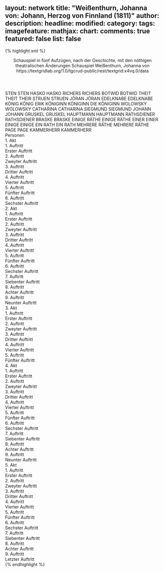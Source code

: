 layout: network
title: "Weißenthurn, Johanna von: Johann, Herzog von Finnland (1811)"
author:
description:
headline:
modified:
category:
tags:
imagefeature:
mathjax:
chart:
comments: true
featured: false
list: false
---
{% highlight xml %}
<?xml-model href="https://raw.githubusercontent.com/DLiNa/project/master/rules/lina.rnc"?><?xml-model href="https://raw.githubusercontent.com/DLiNa/project/master/rules/lina.sch"?>
<play xmlns="http://lina.digital">
  <header>
    <title>Johann, Herzog von Finnland</title>
    <subtitle>Schauspiel in fünf Aufzügen, nach der Geschichte, mit den nöthigen theatralischen Änderungen</subtitle>
    <genretitle>Schauspiel</genretitle>
    <author>Weißenthurn, Johanna von</author>
    <date type="print" when="1817"/>
    <date type="premiere" when="1811"/>
    <date type="written"/>
    <source>https://textgridlab.org/1.0/tgcrud-public/rest/textgrid:x4vq.0/data</source>
  </header>
  <personae>
    <character>
      <name>STEN</name>
      <alias xml:id="sten">
        <name>STEN</name>
      </alias>
    </character>
    <character>
      <name>HASKO</name>
      <alias xml:id="hasko">
        <name>HASKO</name>
      </alias>
    </character>
    <character>
      <name>RICHERS</name>
      <alias xml:id="richers">
        <name>RICHERS</name>
      </alias>
    </character>
    <character>
      <name>BOTWID</name>
      <alias xml:id="botwid">
        <name>BOTWID</name>
      </alias>
    </character>
    <character>
      <name>THEIT</name>
      <alias xml:id="theit">
        <name>THEIT</name>
      </alias>
      <alias xml:id="their">
        <name>THEIR</name>
      </alias>
    </character>
    <character>
      <name>STRUEN</name>
      <alias xml:id="struen">
        <name>STRUEN</name>
      </alias>
    </character>
    <character>
      <name>JÖRAN</name>
      <alias xml:id="jöran">
        <name>JÖRAN</name>
      </alias>
    </character>
    <character>
      <name>EDELKNABE</name>
      <alias xml:id="edelknabe">
        <name>EDELKNABE</name>
      </alias>
    </character>
    <character>
      <name>KÖNIG</name>
      <alias xml:id="könig">
        <name>KÖNIG</name>
      </alias>
      <alias xml:id="erik">
        <name>ERIK</name>
      </alias>
    </character>
    <character>
      <name>KÖNIGINN</name>
      <alias xml:id="königinn">
        <name>KÖNIGINN</name>
      </alias>
      <alias xml:id="die_königinn">
        <name>DIE KÖNIGINN</name>
      </alias>
    </character>
    <character>
      <name>WOLOWSKY</name>
      <alias xml:id="wolowsky">
        <name>WOLOWSKY</name>
      </alias>
    </character>
    <character>
      <name>CATHARINA</name>
      <alias xml:id="catharina">
        <name>CATHARINA</name>
      </alias>
    </character>
    <character>
      <name>SIEGMUND</name>
      <alias xml:id="siegmund">
        <name>SIEGMUND</name>
      </alias>
    </character>
    <character>
      <name>JOHANN</name>
      <alias xml:id="johann">
        <name>JOHANN</name>
      </alias>
    </character>
    <character>
      <name>GRUSKEL</name>
      <alias xml:id="gruskel">
        <name>GRUSKEL</name>
      </alias>
    </character>
    <character>
      <name>HAUPTMANN</name>
      <alias xml:id="hauptmann">
        <name>HAUPTMANN</name>
      </alias>
    </character>
    <character>
      <name>RATHSDIENER</name>
      <alias xml:id="rathsdiener">
        <name>RATHSDIENER</name>
      </alias>
    </character>
    <character>
      <name>BRASKE</name>
      <alias xml:id="braske">
        <name>BRASKE</name>
      </alias>
    </character>
    <character>
      <name>EINIGE RÄTHE</name>
      <alias xml:id="einige_räthe">
        <name>EINIGE RÄTHE</name>
      </alias>
    </character>
    <character>
      <name>EINER</name>
      <alias xml:id="einer">
        <name>EINER</name>
      </alias>
    </character>
    <character>
      <name>EINIGE</name>
      <alias xml:id="einige">
        <name>EINIGE</name>
      </alias>
    </character>
    <character>
      <name>EIN RATH</name>
      <alias xml:id="ein_rath">
        <name>EIN RATH</name>
      </alias>
    </character>
    <character>
      <name>MEHRERE RÄTHE</name>
      <alias xml:id="mehrere_räthe">
        <name>MEHRERE RÄTHE</name>
      </alias>
    </character>
    <character>
      <name>PAGE</name>
      <alias xml:id="page">
        <name>PAGE</name>
      </alias>
    </character>
    <character>
      <name>KAMMERHERR</name>
      <alias xml:id="kammerherr">
        <name>KAMMERHERR</name>
      </alias>
    </character>
  </personae>
  <text>
    <div>
      <head>Personen</head>
    </div>
    <div>
      <head>1. Akt</head>
      <div>
        <head>1. Auftritt</head>
        <div>
          <head>Erster Auftritt</head>
          <sp who="#sten">
            <amount n="9" unit="speech_acts"/>
            <amount n="132" unit="words"/>
            <amount n="8" unit="lines"/>
            <amount n="696" unit="chars"/>
          </sp>
          <sp who="#hasko">
            <amount n="9" unit="speech_acts"/>
            <amount n="241" unit="words"/>
            <amount n="2" unit="lines"/>
            <amount n="1245" unit="chars"/>
          </sp>
        </div>
      </div>
      <div>
        <head>2. Auftritt</head>
        <div>
          <head>Zweyter Auftritt</head>
          <sp who="#richers">
            <amount n="13" unit="speech_acts"/>
            <amount n="388" unit="words"/>
            <amount n="7" unit="lines"/>
            <amount n="2082" unit="chars"/>
          </sp>
          <sp who="#sten">
            <amount n="11" unit="speech_acts"/>
            <amount n="161" unit="words"/>
            <amount n="7" unit="lines"/>
            <amount n="846" unit="chars"/>
          </sp>
          <sp who="#hasko">
            <amount n="1" unit="speech_acts"/>
          </sp>
        </div>
      </div>
      <div>
        <head>3. Auftritt</head>
        <div>
          <head>Dritter Auftritt</head>
          <sp who="#botwid">
            <amount n="3" unit="speech_acts"/>
            <amount n="86" unit="words"/>
            <amount n="1" unit="lines"/>
            <amount n="495" unit="chars"/>
          </sp>
          <sp who="#theit">
            <amount n="2" unit="speech_acts"/>
            <amount n="13" unit="words"/>
            <amount n="2" unit="lines"/>
            <amount n="76" unit="chars"/>
          </sp>
          <sp who="#struen">
            <amount n="1" unit="speech_acts"/>
            <amount n="5" unit="words"/>
            <amount n="1" unit="lines"/>
            <amount n="22" unit="chars"/>
          </sp>
        </div>
      </div>
      <div>
        <head>4. Auftritt</head>
        <div>
          <head>Vierter Auftritt</head>
          <sp who="#richers">
            <amount n="8" unit="speech_acts"/>
            <amount n="445" unit="words"/>
            <amount n="5" unit="lines"/>
            <amount n="2501" unit="chars"/>
          </sp>
          <sp who="#botwid">
            <amount n="6" unit="speech_acts"/>
            <amount n="107" unit="words"/>
            <amount n="4" unit="lines"/>
            <amount n="556" unit="chars"/>
          </sp>
          <sp who="#theit">
            <amount n="5" unit="speech_acts"/>
            <amount n="34" unit="words"/>
            <amount n="5" unit="lines"/>
            <amount n="172" unit="chars"/>
          </sp>
          <sp who="#struen">
            <amount n="3" unit="speech_acts"/>
            <amount n="17" unit="words"/>
            <amount n="3" unit="lines"/>
            <amount n="85" unit="chars"/>
          </sp>
          <sp who="#sten">
            <amount n="1" unit="speech_acts"/>
            <amount n="13" unit="words"/>
            <amount n="1" unit="lines"/>
            <amount n="57" unit="chars"/>
          </sp>
          <sp who="#theit #struen">
            <amount n="1" unit="speech_acts"/>
            <amount n="6" unit="words"/>
            <amount n="1" unit="lines"/>
            <amount n="23" unit="chars"/>
          </sp>
        </div>
      </div>
      <div>
        <head>5. Auftritt</head>
        <div>
          <head>Fünfter Auftritt</head>
          <sp who="#hasko">
            <amount n="2" unit="speech_acts"/>
            <amount n="8" unit="words"/>
            <amount n="2" unit="lines"/>
            <amount n="34" unit="chars"/>
          </sp>
          <sp who="#richers">
            <amount n="13" unit="speech_acts"/>
            <amount n="341" unit="words"/>
            <amount n="6" unit="lines"/>
            <amount n="1823" unit="chars"/>
          </sp>
          <sp who="#hasko #richers #botwid #struen #theit">
            <amount n="7" unit="speech_acts"/>
            <amount n="31" unit="words"/>
            <amount n="6" unit="lines"/>
            <amount n="168" unit="chars"/>
          </sp>
          <sp who="#jöran">
            <amount n="19" unit="speech_acts"/>
            <amount n="384" unit="words"/>
            <amount n="12" unit="lines"/>
            <amount n="2115" unit="chars"/>
          </sp>
          <sp who="#hasko #botwid #struen #theit">
            <amount n="1" unit="speech_acts"/>
            <amount n="4" unit="words"/>
            <amount n="1" unit="lines"/>
            <amount n="14" unit="chars"/>
          </sp>
          <sp who="#botwid">
            <amount n="9" unit="speech_acts"/>
            <amount n="100" unit="words"/>
            <amount n="7" unit="lines"/>
            <amount n="538" unit="chars"/>
          </sp>
          <sp who="#their">
            <amount n="1" unit="speech_acts"/>
            <amount n="10" unit="words"/>
            <amount n="1" unit="lines"/>
            <amount n="55" unit="chars"/>
          </sp>
          <sp who="#struen">
            <amount n="4" unit="speech_acts"/>
            <amount n="25" unit="words"/>
            <amount n="4" unit="lines"/>
            <amount n="123" unit="chars"/>
          </sp>
          <sp who="#theit">
            <amount n="4" unit="speech_acts"/>
            <amount n="12" unit="words"/>
            <amount n="4" unit="lines"/>
            <amount n="60" unit="chars"/>
          </sp>
        </div>
      </div>
      <div>
        <head>6. Auftritt</head>
        <div>
          <head>Sechster Auftritt</head>
          <sp who="#botwid">
            <amount n="6" unit="speech_acts"/>
            <amount n="45" unit="words"/>
            <amount n="6" unit="lines"/>
            <amount n="213" unit="chars"/>
          </sp>
          <sp who="#theit">
            <amount n="9" unit="speech_acts"/>
            <amount n="60" unit="words"/>
            <amount n="8" unit="lines"/>
            <amount n="319" unit="chars"/>
          </sp>
          <sp who="#struen">
            <amount n="5" unit="speech_acts"/>
            <amount n="35" unit="words"/>
            <amount n="5" unit="lines"/>
            <amount n="172" unit="chars"/>
          </sp>
          <sp who="#richers">
            <amount n="12" unit="speech_acts"/>
            <amount n="702" unit="words"/>
            <amount n="5" unit="lines"/>
            <amount n="3872" unit="chars"/>
          </sp>
          <sp who="#botwid #theit #struen">
            <amount n="2" unit="speech_acts"/>
            <amount n="9" unit="words"/>
            <amount n="2" unit="lines"/>
            <amount n="52" unit="chars"/>
          </sp>
        </div>
      </div>
    </div>
    <div>
      <head>2. Akt</head>
      <div>
        <head>1. Auftritt</head>
        <div>
          <head>Erster Auftritt</head>
          <sp who="#jöran">
            <amount n="2" unit="speech_acts"/>
            <amount n="280" unit="words"/>
            <amount n="1" unit="lines"/>
            <amount n="1510" unit="chars"/>
          </sp>
          <sp who="#edelknabe">
            <amount n="1" unit="speech_acts"/>
            <amount n="3" unit="words"/>
            <amount n="1" unit="lines"/>
            <amount n="13" unit="chars"/>
          </sp>
        </div>
      </div>
      <div>
        <head>2. Auftritt</head>
        <div>
          <head>Zweyter Auftritt</head>
          <sp who="#jöran">
            <amount n="28" unit="speech_acts"/>
            <amount n="705" unit="words"/>
            <amount n="18" unit="lines"/>
            <amount n="3920" unit="chars"/>
          </sp>
          <sp who="#könig">
            <amount n="28" unit="speech_acts"/>
            <amount n="502" unit="words"/>
            <amount n="19" unit="lines"/>
            <amount n="2804" unit="chars"/>
          </sp>
          <sp who="#die_königinn">
            <amount n="1" unit="speech_acts"/>
            <amount n="33" unit="words"/>
            <amount n="175" unit="chars"/>
          </sp>
          <sp who="#königinn">
            <amount n="13" unit="speech_acts"/>
            <amount n="620" unit="words"/>
            <amount n="5" unit="lines"/>
            <amount n="3363" unit="chars"/>
          </sp>
        </div>
      </div>
      <div>
        <head>3. Auftritt</head>
        <div>
          <head>Dritter Auftritt</head>
          <sp who="#könig">
            <amount n="4" unit="speech_acts"/>
            <amount n="295" unit="words"/>
            <amount n="1" unit="lines"/>
            <amount n="1723" unit="chars"/>
          </sp>
          <sp who="#königinn">
            <amount n="3" unit="speech_acts"/>
            <amount n="349" unit="words"/>
            <amount n="1843" unit="chars"/>
          </sp>
        </div>
      </div>
      <div>
        <head>4. Auftritt</head>
        <div>
          <head>Vierter Auftritt</head>
          <sp who="#königinn">
            <amount n="1" unit="speech_acts"/>
            <amount n="126" unit="words"/>
            <amount n="626" unit="chars"/>
          </sp>
        </div>
      </div>
      <div>
        <head>5. Auftritt</head>
        <div>
          <head>Fünfter Auftritt</head>
          <sp who="#botwid">
            <amount n="3" unit="speech_acts"/>
            <amount n="18" unit="words"/>
            <amount n="3" unit="lines"/>
            <amount n="100" unit="chars"/>
          </sp>
          <sp who="#theit">
            <amount n="2" unit="speech_acts"/>
            <amount n="33" unit="words"/>
            <amount n="1" unit="lines"/>
            <amount n="158" unit="chars"/>
          </sp>
          <sp who="#struen">
            <amount n="1" unit="speech_acts"/>
            <amount n="8" unit="words"/>
            <amount n="1" unit="lines"/>
            <amount n="42" unit="chars"/>
          </sp>
          <sp who="#richers">
            <amount n="1" unit="speech_acts"/>
            <amount n="33" unit="words"/>
            <amount n="177" unit="chars"/>
          </sp>
        </div>
      </div>
      <div>
        <head>6. Auftritt</head>
        <div>
          <head>Sechster Auftritt</head>
          <sp who="#jöran">
            <amount n="6" unit="speech_acts"/>
            <amount n="75" unit="words"/>
            <amount n="4" unit="lines"/>
            <amount n="385" unit="chars"/>
          </sp>
          <sp who="#edelknabe">
            <amount n="1" unit="speech_acts"/>
          </sp>
          <sp who="#richers">
            <amount n="4" unit="speech_acts"/>
            <amount n="52" unit="words"/>
            <amount n="4" unit="lines"/>
            <amount n="263" unit="chars"/>
          </sp>
        </div>
      </div>
      <div>
        <head>7. Auftritt</head>
        <div>
          <head>Siebenter Auftritt</head>
          <sp who="#könig">
            <amount n="15" unit="speech_acts"/>
            <amount n="513" unit="words"/>
            <amount n="7" unit="lines"/>
            <amount n="2791" unit="chars"/>
          </sp>
          <sp who="#jöran">
            <amount n="6" unit="speech_acts"/>
            <amount n="52" unit="words"/>
            <amount n="4" unit="lines"/>
            <amount n="267" unit="chars"/>
          </sp>
          <sp who="#wolowsky">
            <amount n="7" unit="speech_acts"/>
            <amount n="124" unit="words"/>
            <amount n="4" unit="lines"/>
            <amount n="701" unit="chars"/>
          </sp>
          <sp who="#richers">
            <amount n="5" unit="speech_acts"/>
            <amount n="117" unit="words"/>
            <amount n="2" unit="lines"/>
            <amount n="662" unit="chars"/>
          </sp>
          <sp who="#botwid #theit">
            <amount n="1" unit="speech_acts"/>
            <amount n="3" unit="words"/>
            <amount n="1" unit="lines"/>
            <amount n="12" unit="chars"/>
          </sp>
          <sp who="#theit">
            <amount n="1" unit="speech_acts"/>
            <amount n="4" unit="words"/>
            <amount n="1" unit="lines"/>
            <amount n="15" unit="chars"/>
          </sp>
        </div>
      </div>
      <div>
        <head>8. Auftritt</head>
        <div>
          <head>Achter Auftritt</head>
          <sp who="#botwid #struen">
            <amount n="1" unit="speech_acts"/>
          </sp>
          <sp who="#botwid">
            <amount n="5" unit="speech_acts"/>
            <amount n="159" unit="words"/>
            <amount n="1" unit="lines"/>
            <amount n="836" unit="chars"/>
          </sp>
          <sp who="#theit">
            <amount n="4" unit="speech_acts"/>
            <amount n="16" unit="words"/>
            <amount n="4" unit="lines"/>
            <amount n="76" unit="chars"/>
          </sp>
          <sp who="#struen">
            <amount n="3" unit="speech_acts"/>
            <amount n="20" unit="words"/>
            <amount n="3" unit="lines"/>
            <amount n="101" unit="chars"/>
          </sp>
        </div>
      </div>
      <div>
        <head>9. Auftritt</head>
        <div>
          <head>Neunter Auftritt</head>
          <sp who="#richers">
            <amount n="16" unit="speech_acts"/>
            <amount n="612" unit="words"/>
            <amount n="7" unit="lines"/>
            <amount n="3415" unit="chars"/>
          </sp>
          <sp who="#botwid">
            <amount n="11" unit="speech_acts"/>
            <amount n="104" unit="words"/>
            <amount n="9" unit="lines"/>
            <amount n="519" unit="chars"/>
          </sp>
          <sp who="#theit">
            <amount n="7" unit="speech_acts"/>
            <amount n="37" unit="words"/>
            <amount n="7" unit="lines"/>
            <amount n="206" unit="chars"/>
          </sp>
          <sp who="#struen">
            <amount n="5" unit="speech_acts"/>
            <amount n="15" unit="words"/>
            <amount n="5" unit="lines"/>
            <amount n="87" unit="chars"/>
          </sp>
          <sp who="#theit #struen">
            <amount n="1" unit="speech_acts"/>
            <amount n="1" unit="words"/>
            <amount n="1" unit="lines"/>
            <amount n="8" unit="chars"/>
          </sp>
        </div>
      </div>
    </div>
    <div>
      <head>3. Akt</head>
      <div>
        <head>1. Auftritt</head>
        <div>
          <head>Erster Auftritt</head>
          <sp who="#catharina">
            <amount n="16" unit="speech_acts"/>
            <amount n="423" unit="words"/>
            <amount n="9" unit="lines"/>
            <amount n="2226" unit="chars"/>
          </sp>
          <sp who="#siegmund">
            <amount n="7" unit="speech_acts"/>
            <amount n="218" unit="words"/>
            <amount n="3" unit="lines"/>
            <amount n="1092" unit="chars"/>
          </sp>
          <sp who="#johann">
            <amount n="12" unit="speech_acts"/>
            <amount n="341" unit="words"/>
            <amount n="8" unit="lines"/>
            <amount n="1839" unit="chars"/>
          </sp>
        </div>
      </div>
      <div>
        <head>2. Auftritt</head>
        <div>
          <head>Zweyter Auftritt</head>
          <sp who="#gruskel">
            <amount n="8" unit="speech_acts"/>
            <amount n="221" unit="words"/>
            <amount n="2" unit="lines"/>
            <amount n="1221" unit="chars"/>
          </sp>
          <sp who="#johann">
            <amount n="11" unit="speech_acts"/>
            <amount n="139" unit="words"/>
            <amount n="9" unit="lines"/>
            <amount n="741" unit="chars"/>
          </sp>
          <sp who="#catharina">
            <amount n="9" unit="speech_acts"/>
            <amount n="184" unit="words"/>
            <amount n="4" unit="lines"/>
            <amount n="960" unit="chars"/>
          </sp>
          <sp who="#siegmund">
            <amount n="2" unit="speech_acts"/>
            <amount n="8" unit="words"/>
            <amount n="2" unit="lines"/>
            <amount n="49" unit="chars"/>
          </sp>
        </div>
      </div>
      <div>
        <head>3. Auftritt</head>
        <div>
          <head>Dritter Auftritt</head>
          <sp who="#wolowsky">
            <amount n="38" unit="speech_acts"/>
            <amount n="592" unit="words"/>
            <amount n="27" unit="lines"/>
            <amount n="3114" unit="chars"/>
          </sp>
          <sp who="#catharina">
            <amount n="37" unit="speech_acts"/>
            <amount n="1082" unit="words"/>
            <amount n="20" unit="lines"/>
            <amount n="5778" unit="chars"/>
          </sp>
          <sp who="#siegmund">
            <amount n="3" unit="speech_acts"/>
            <amount n="36" unit="words"/>
            <amount n="3" unit="lines"/>
            <amount n="178" unit="chars"/>
          </sp>
        </div>
      </div>
      <div>
        <head>4. Auftritt</head>
        <div>
          <head>Vierter Auftritt</head>
          <sp who="#johann">
            <amount n="8" unit="speech_acts"/>
            <amount n="121" unit="words"/>
            <amount n="6" unit="lines"/>
            <amount n="661" unit="chars"/>
          </sp>
          <sp who="#catharina">
            <amount n="9" unit="speech_acts"/>
            <amount n="111" unit="words"/>
            <amount n="3" unit="lines"/>
            <amount n="540" unit="chars"/>
          </sp>
        </div>
      </div>
      <div>
        <head>5. Auftritt</head>
        <div>
          <head>Fünfter Auftritt</head>
          <sp who="#hauptmann">
            <amount n="5" unit="speech_acts"/>
            <amount n="49" unit="words"/>
            <amount n="4" unit="lines"/>
            <amount n="263" unit="chars"/>
          </sp>
          <sp who="#johann">
            <amount n="8" unit="speech_acts"/>
            <amount n="202" unit="words"/>
            <amount n="6" unit="lines"/>
            <amount n="1156" unit="chars"/>
          </sp>
          <sp who="#catharina">
            <amount n="6" unit="speech_acts"/>
            <amount n="174" unit="words"/>
            <amount n="2" unit="lines"/>
            <amount n="929" unit="chars"/>
          </sp>
          <sp who="#siegmund">
            <amount n="1" unit="speech_acts"/>
            <amount n="4" unit="words"/>
            <amount n="1" unit="lines"/>
            <amount n="21" unit="chars"/>
          </sp>
          <sp who="#gruskel">
            <amount n="1" unit="speech_acts"/>
          </sp>
        </div>
      </div>
    </div>
    <div>
      <head>4. Akt</head>
      <div>
        <head>1. Auftritt</head>
        <div>
          <head>Erster Auftritt</head>
          <sp who="#jöran">
            <amount n="2" unit="speech_acts"/>
            <amount n="52" unit="words"/>
            <amount n="269" unit="chars"/>
          </sp>
          <sp who="#rathsdiener">
            <amount n="1" unit="speech_acts"/>
            <amount n="11" unit="words"/>
            <amount n="1" unit="lines"/>
            <amount n="46" unit="chars"/>
          </sp>
        </div>
      </div>
      <div>
        <head>2. Auftritt</head>
        <div>
          <head>Zweyter Auftritt</head>
          <sp who="#richers">
            <amount n="22" unit="speech_acts"/>
            <amount n="484" unit="words"/>
            <amount n="13" unit="lines"/>
            <amount n="2673" unit="chars"/>
          </sp>
          <sp who="#jöran">
            <amount n="22" unit="speech_acts"/>
            <amount n="434" unit="words"/>
            <amount n="18" unit="lines"/>
            <amount n="2430" unit="chars"/>
          </sp>
        </div>
      </div>
      <div>
        <head>3. Auftritt</head>
        <div>
          <head>Dritter Auftritt</head>
          <sp who="#jöran">
            <amount n="19" unit="speech_acts"/>
            <amount n="170" unit="words"/>
            <amount n="18" unit="lines"/>
            <amount n="916" unit="chars"/>
          </sp>
          <sp who="#braske">
            <amount n="19" unit="speech_acts"/>
            <amount n="428" unit="words"/>
            <amount n="12" unit="lines"/>
            <amount n="2413" unit="chars"/>
          </sp>
        </div>
      </div>
      <div>
        <head>4. Auftritt</head>
        <div>
          <head>Vierter Auftritt</head>
          <sp who="#jöran">
            <amount n="3" unit="speech_acts"/>
            <amount n="152" unit="words"/>
            <amount n="3" unit="lines"/>
            <amount n="871" unit="chars"/>
          </sp>
          <sp who="#braske">
            <amount n="3" unit="speech_acts"/>
            <amount n="119" unit="words"/>
            <amount n="721" unit="chars"/>
          </sp>
          <sp who="#einige_räthe #einer #einige">
            <amount n="1" unit="speech_acts"/>
            <amount n="6" unit="words"/>
            <amount n="1" unit="lines"/>
            <amount n="22" unit="chars"/>
          </sp>
          <sp who="#einer">
            <amount n="1" unit="speech_acts"/>
            <amount n="4" unit="words"/>
            <amount n="1" unit="lines"/>
            <amount n="21" unit="chars"/>
          </sp>
          <sp who="#einige">
            <amount n="1" unit="speech_acts"/>
            <amount n="6" unit="words"/>
            <amount n="1" unit="lines"/>
            <amount n="31" unit="chars"/>
          </sp>
          <sp who="#rathsdiener">
            <amount n="1" unit="speech_acts"/>
          </sp>
        </div>
      </div>
      <div>
        <head>5. Auftritt</head>
        <div>
          <head>Fünfter Auftritt</head>
          <sp who="#johann">
            <amount n="26" unit="speech_acts"/>
            <amount n="730" unit="words"/>
            <amount n="15" unit="lines"/>
            <amount n="4040" unit="chars"/>
          </sp>
          <sp who="#hauptmann">
            <amount n="1" unit="speech_acts"/>
            <amount n="6" unit="words"/>
            <amount n="1" unit="lines"/>
            <amount n="35" unit="chars"/>
          </sp>
          <sp who="#jöran">
            <amount n="26" unit="speech_acts"/>
            <amount n="236" unit="words"/>
            <amount n="22" unit="lines"/>
            <amount n="1326" unit="chars"/>
          </sp>
          <sp who="#braske">
            <amount n="5" unit="speech_acts"/>
            <amount n="116" unit="words"/>
            <amount n="2" unit="lines"/>
            <amount n="669" unit="chars"/>
          </sp>
        </div>
      </div>
      <div>
        <head>6. Auftritt</head>
        <div>
          <head>Sechster Auftritt</head>
          <sp who="#jöran">
            <amount n="7" unit="speech_acts"/>
            <amount n="307" unit="words"/>
            <amount n="2" unit="lines"/>
            <amount n="1722" unit="chars"/>
          </sp>
          <sp who="#ein_rath">
            <amount n="1" unit="speech_acts"/>
            <amount n="6" unit="words"/>
            <amount n="1" unit="lines"/>
            <amount n="32" unit="chars"/>
          </sp>
          <sp who="#mehrere_räthe #ein_rath">
            <amount n="1" unit="speech_acts"/>
            <amount n="2" unit="words"/>
            <amount n="1" unit="lines"/>
            <amount n="10" unit="chars"/>
          </sp>
          <sp who="#braske">
            <amount n="4" unit="speech_acts"/>
            <amount n="63" unit="words"/>
            <amount n="1" unit="lines"/>
            <amount n="343" unit="chars"/>
          </sp>
        </div>
      </div>
      <div>
        <head>7. Auftritt</head>
        <div>
          <head>Siebenter Auftritt</head>
          <sp who="#page">
            <amount n="4" unit="speech_acts"/>
            <amount n="37" unit="words"/>
            <amount n="4" unit="lines"/>
            <amount n="199" unit="chars"/>
          </sp>
          <sp who="#wolowsky">
            <amount n="4" unit="speech_acts"/>
            <amount n="156" unit="words"/>
            <amount n="2" unit="lines"/>
            <amount n="850" unit="chars"/>
          </sp>
        </div>
      </div>
      <div>
        <head>8. Auftritt</head>
        <div>
          <head>Achter Auftritt</head>
          <sp who="#königinn">
            <amount n="17" unit="speech_acts"/>
            <amount n="235" unit="words"/>
            <amount n="14" unit="lines"/>
            <amount n="1247" unit="chars"/>
          </sp>
          <sp who="#wolowsky">
            <amount n="16" unit="speech_acts"/>
            <amount n="562" unit="words"/>
            <amount n="4" unit="lines"/>
            <amount n="2958" unit="chars"/>
          </sp>
        </div>
      </div>
      <div>
        <head>9. Auftritt</head>
        <div>
          <head>Neunter Auftritt</head>
          <sp who="#wolowsky">
            <amount n="11" unit="speech_acts"/>
            <amount n="48" unit="words"/>
            <amount n="11" unit="lines"/>
            <amount n="231" unit="chars"/>
          </sp>
          <sp who="#königinn">
            <amount n="8" unit="speech_acts"/>
            <amount n="112" unit="words"/>
            <amount n="7" unit="lines"/>
            <amount n="581" unit="chars"/>
          </sp>
          <sp who="#catharina">
            <amount n="15" unit="speech_acts"/>
            <amount n="772" unit="words"/>
            <amount n="3" unit="lines"/>
            <amount n="3963" unit="chars"/>
          </sp>
        </div>
      </div>
    </div>
    <div>
      <head>5. Akt</head>
      <div>
        <head>1. Auftritt</head>
        <div>
          <head>Erster Auftritt</head>
          <sp who="#könig">
            <amount n="6" unit="speech_acts"/>
            <amount n="54" unit="words"/>
            <amount n="5" unit="lines"/>
            <amount n="265" unit="chars"/>
          </sp>
          <sp who="#kammerherr">
            <amount n="5" unit="speech_acts"/>
            <amount n="22" unit="words"/>
            <amount n="5" unit="lines"/>
            <amount n="112" unit="chars"/>
          </sp>
        </div>
      </div>
      <div>
        <head>2. Auftritt</head>
        <div>
          <head>Zweyter Auftritt</head>
          <sp who="#könig">
            <amount n="12" unit="speech_acts"/>
            <amount n="179" unit="words"/>
            <amount n="9" unit="lines"/>
            <amount n="956" unit="chars"/>
          </sp>
          <sp who="#hauptmann">
            <amount n="11" unit="speech_acts"/>
            <amount n="62" unit="words"/>
            <amount n="11" unit="lines"/>
            <amount n="305" unit="chars"/>
          </sp>
        </div>
      </div>
      <div>
        <head>3. Auftritt</head>
        <div>
          <head>Dritter Auftritt</head>
          <sp who="#kammerherr">
            <amount n="2" unit="speech_acts"/>
            <amount n="7" unit="words"/>
            <amount n="1" unit="lines"/>
            <amount n="36" unit="chars"/>
          </sp>
          <sp who="#könig">
            <amount n="20" unit="speech_acts"/>
            <amount n="214" unit="words"/>
            <amount n="15" unit="lines"/>
            <amount n="1126" unit="chars"/>
          </sp>
          <sp who="#braske">
            <amount n="18" unit="speech_acts"/>
            <amount n="604" unit="words"/>
            <amount n="10" unit="lines"/>
            <amount n="3331" unit="chars"/>
          </sp>
        </div>
      </div>
      <div>
        <head>4. Auftritt</head>
        <div>
          <head>Vierter Auftritt</head>
          <sp who="#jöran">
            <amount n="4" unit="speech_acts"/>
            <amount n="80" unit="words"/>
            <amount n="421" unit="chars"/>
          </sp>
          <sp who="#könig">
            <amount n="3" unit="speech_acts"/>
            <amount n="87" unit="words"/>
            <amount n="2" unit="lines"/>
            <amount n="471" unit="chars"/>
          </sp>
          <sp who="#braske">
            <amount n="1" unit="speech_acts"/>
            <amount n="32" unit="words"/>
            <amount n="169" unit="chars"/>
          </sp>
        </div>
      </div>
      <div>
        <head>5. Auftritt</head>
        <div>
          <head>Fünfter Auftritt</head>
          <sp who="#hauptmann">
            <amount n="3" unit="speech_acts"/>
            <amount n="23" unit="words"/>
            <amount n="1" unit="lines"/>
            <amount n="141" unit="chars"/>
          </sp>
          <sp who="#jöran">
            <amount n="2" unit="speech_acts"/>
            <amount n="16" unit="words"/>
            <amount n="2" unit="lines"/>
            <amount n="80" unit="chars"/>
          </sp>
          <sp who="#könig">
            <amount n="1" unit="speech_acts"/>
            <amount n="16" unit="words"/>
            <amount n="1" unit="lines"/>
            <amount n="89" unit="chars"/>
          </sp>
        </div>
      </div>
      <div>
        <head>6. Auftritt</head>
        <div>
          <head>Sechster Auftritt</head>
          <sp who="#richers">
            <amount n="11" unit="speech_acts"/>
            <amount n="411" unit="words"/>
            <amount n="4" unit="lines"/>
            <amount n="2207" unit="chars"/>
          </sp>
          <sp who="#jöran">
            <amount n="8" unit="speech_acts"/>
            <amount n="98" unit="words"/>
            <amount n="6" unit="lines"/>
            <amount n="532" unit="chars"/>
          </sp>
          <sp who="#könig">
            <amount n="5" unit="speech_acts"/>
            <amount n="28" unit="words"/>
            <amount n="5" unit="lines"/>
            <amount n="139" unit="chars"/>
          </sp>
          <sp who="#braske">
            <amount n="2" unit="speech_acts"/>
            <amount n="65" unit="words"/>
            <amount n="1" unit="lines"/>
            <amount n="325" unit="chars"/>
          </sp>
        </div>
      </div>
      <div>
        <head>7. Auftritt</head>
        <div>
          <head>Siebenter Auftritt</head>
          <sp who="#königinn">
            <amount n="11" unit="speech_acts"/>
            <amount n="169" unit="words"/>
            <amount n="7" unit="lines"/>
            <amount n="878" unit="chars"/>
          </sp>
          <sp who="#könig">
            <amount n="6" unit="speech_acts"/>
            <amount n="114" unit="words"/>
            <amount n="4" unit="lines"/>
            <amount n="638" unit="chars"/>
          </sp>
          <sp who="#jöran">
            <amount n="3" unit="speech_acts"/>
            <amount n="21" unit="words"/>
            <amount n="3" unit="lines"/>
            <amount n="103" unit="chars"/>
          </sp>
          <sp who="#richers">
            <amount n="4" unit="speech_acts"/>
            <amount n="37" unit="words"/>
            <amount n="4" unit="lines"/>
            <amount n="181" unit="chars"/>
          </sp>
        </div>
      </div>
      <div>
        <head>8. Auftritt</head>
        <div>
          <head>Achter Auftritt</head>
          <sp who="#könig">
            <amount n="23" unit="speech_acts"/>
            <amount n="352" unit="words"/>
            <amount n="16" unit="lines"/>
            <amount n="1871" unit="chars"/>
          </sp>
          <sp who="#königinn">
            <amount n="18" unit="speech_acts"/>
            <amount n="453" unit="words"/>
            <amount n="10" unit="lines"/>
            <amount n="2410" unit="chars"/>
          </sp>
          <sp who="#erik">
            <amount n="1" unit="speech_acts"/>
          </sp>
          <sp who="#catharina">
            <amount n="1" unit="speech_acts"/>
            <amount n="56" unit="words"/>
            <amount n="318" unit="chars"/>
          </sp>
          <sp who="#siegmund">
            <amount n="1" unit="speech_acts"/>
            <amount n="6" unit="words"/>
            <amount n="1" unit="lines"/>
            <amount n="32" unit="chars"/>
          </sp>
          <sp who="#johann">
            <amount n="5" unit="speech_acts"/>
            <amount n="73" unit="words"/>
            <amount n="4" unit="lines"/>
            <amount n="312" unit="chars"/>
          </sp>
        </div>
      </div>
      <div>
        <head>9. Auftritt</head>
        <div>
          <head>Letzter Auftritt</head>
          <sp who="#jöran">
            <amount n="1" unit="speech_acts"/>
            <amount n="4" unit="words"/>
            <amount n="1" unit="lines"/>
            <amount n="16" unit="chars"/>
          </sp>
          <sp who="#braske">
            <amount n="1" unit="speech_acts"/>
            <amount n="3" unit="words"/>
            <amount n="1" unit="lines"/>
            <amount n="16" unit="chars"/>
          </sp>
          <sp who="#könig">
            <amount n="2" unit="speech_acts"/>
            <amount n="104" unit="words"/>
            <amount n="580" unit="chars"/>
          </sp>
          <sp who="#königinn">
            <amount n="1" unit="speech_acts"/>
            <amount n="4" unit="words"/>
            <amount n="1" unit="lines"/>
            <amount n="12" unit="chars"/>
          </sp>
          <sp who="#catharina #siegmund #johann #braske #erik #königinn">
            <amount n="1" unit="speech_acts"/>
            <amount n="7" unit="words"/>
            <amount n="1" unit="lines"/>
            <amount n="33" unit="chars"/>
          </sp>
        </div>
      </div>
    </div>
  </text>
</play>
{% endhighlight %}